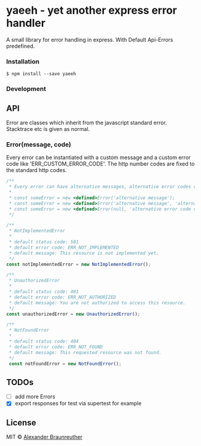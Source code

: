 # yaeeh - yet another express error handler

A small library for error handling in express. With Default Api-Errors predefined.

### Installation

`$ npm install --save yaeeh`

### Development

## API

Error are classes which inherit from the javascript standard error. Stacktrace etc is given as normal.

### <predefined>Error(message, code)

Every error can be instantiated with a custom message and a custom error code like 'ERR_CUSTOM_ERROR_CODE'. The http number  codes are fixed to the standard http codes.

``` javascript
/** 
 * Every error can have alternative messages, alternative error codes or both.
 *
 * const someError = new <defined>Error('alternative message');
 * const someError = new <defined>Error('alternative message', 'alternative error code');
 * const someError = new <defined>Error(null, 'alternative error code only');
 */

/**
 * NotImplementedError
 *
 * default status code: 501
 * default error code: ERR_NOT_IMPLEMENTED
 * default message: This resource is not implemented yet.
 */
const notImplementedError = new NotImplementedError();

/**
 * UnauthorizedError
 *
 * default status code: 401
 * default error code: ERR_NOT_AUTHORIZED
 * default message: You are not authorized to access this resource.
 */
const unauthorizedError = new UnauthorizedError();

/**
 * NotFoundError
 *
 * default status code: 404
 * default error code: ERR_NOT_FOUND
 * default message: This requested resource was not found.
 */
 const notFoundError = new NotFoundError();
```

## TODOs
- [ ] add more Errors
- [x] export responses for test via supertest for example

## License

MIT © [Alexander Braunreuther](https://github.com/BraunreutherA)
